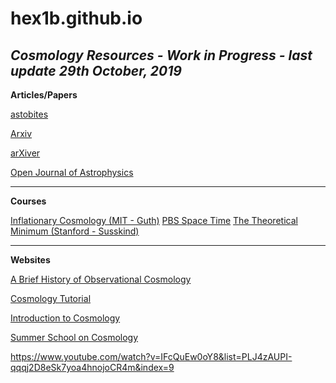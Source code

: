 # hex1b.github.io

*Cosmology Resources - **Work in Progress** - last update 29th October, 2019*
---

**Articles/Papers**

[astobites](https://astrobites.org/)

[Arxiv](https://arxiv.org/list/astro-ph.CO/recent)

[arXiver](http://arxiver.moonhats.com/)

[Open Journal of Astrophysics](https://astro.theoj.org/)

---
**Courses**

[Inflationary Cosmology (MIT - Guth)](https://www.youtube.com/watch?v=ANCN7vr9FVk)
[PBS Space Time](https://www.youtube.com/watch?v=QXfhGxZFcVE&list=PLsPUh22kYmNAKCiGWtQ48yQVp7s-k0Os2)
[The Theoretical Minimum (Stanford - Susskind)](http://theoreticalminimum.com/courses/cosmology/2013/winter)

---
**Websites**

[A Brief History of Observational Cosmology](http://www.damtp.cam.ac.uk/research/gr/public/bb_cosmo.html)

[Cosmology Tutorial](http://www.astro.ucla.edu/~wright/cosmolog.htm)

[Introduction to Cosmology](https://www.preposterousuniverse.com/activities/physics371/)

[Summer School on Cosmology](http://indico.ictp.it/event/7626/other-view?view=ictptimetable)


https://www.youtube.com/watch?v=IFcQuEw0oY8&list=PLJ4zAUPI-qqqj2D8eSk7yoa4hnojoCR4m&index=9
